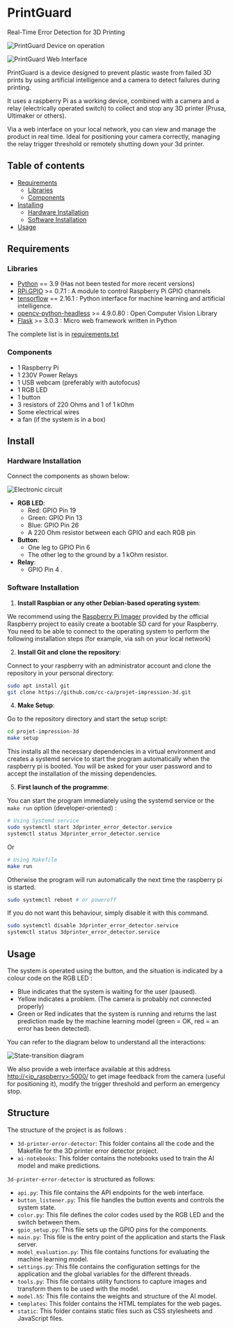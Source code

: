 <!-- References -->
[requirements-url]: https://github.com/cc-ca/projet-impression-3d/blob/main/requirements.txt "Project requirements"



# PrintGuard
Real-Time Error Detection for 3D Printing

![PrintGuard Device on operation](https://github.com/cc-ca/projet-impression-3d/blob/main/.github/images/the_system_in_operation.jpg)

![PrintGuard Web Interface](https://github.com/cc-ca/projet-impression-3d/blob/main/.github/images/webinterface.png)

PrintGuard is a device designed to prevent plastic waste from failed 3D prints by using artificial intelligence and a camera to detect failures during printing.

It uses a raspberry Pi as a working device, combined with a camera and a relay (electrically operated switch) to collect and stop any 3D printer (Prusa, Ultimaker or others).

Via a web interface on your local network, you can view and manage the product in real time.
Ideal for positioning your camera correctly, managing the relay trigger threshold or remotely shutting down your 3d printer.



## Table of contents

- [Requirements](#requirements)
    - [Libraries](#libraries)
    - [Components](#components)
- [Installing](#installing)
    - [Hardware Installation](#hardware-installation)
    - [Software Installation](#software-installation)
- [Usage](#usage)


## Requirements

### Libraries

- [Python](https://www.python.org/) == 3.9 (Has not been tested for more recent versions)
- [RPi.GPIO](https://pypi.org/project/RPi.GPIO/) >= 0.7.1 : A module to control Raspberry Pi GPIO channels
- [tensorflow](https://www.tensorflow.org/) == 2.16.1 :  Python interface for machine learning and artificial intelligence.
- [opencv-python-headless](https://opencv.org/) >= 4.9.0.80 : Open Computer Vision Library
- [Flask](https://flask.palletsprojects.com/) >= 3.0.3 : Micro web framework written in Python

The complete list is in [requirements.txt][requirements-url]

### Components

- 1 Raspberry Pi
- 1 230V Power Relays
- 1 USB webcam (preferably with autofocus)
- 1 RGB LED
- 1 button
- 3 resistors of 220 Ohms and 1 of 1 kOhm
- Some electrical wires
- a fan (if the system is in a box)


## Install

### Hardware Installation

Connect the components as shown below:

![Electronic circuit](https://github.com/cc-ca/projet-impression-3d/blob/main/.github/images/electronic_circuit.png)


- **RGB LED**:
    - Red: GPIO Pin 19
    - Green: GPIO Pin 13
    - Blue: GPIO Pin 26
    - A 220 Ohm resistor between each GPIO and each RGB pin
- **Button**:
    - One leg to GPIO Pin 6
    - The other leg to the ground by a 1 kOhm resistor.
- **Relay**:
    - GPIO Pin 4 .

### Software Installation

1. **Install Raspbian or any other Debian-based operating system**:

We recommend using the [Raspberry Pi Imager](https://www.raspberrypi.com/software/) provided by the official Raspberry project to easily create a bootable SD card for your Raspberry.
You need to be able to connect to the operating system to perform the following installation steps (for example, via ssh on your local network)

2. **Install Git and clone the repository**:

Connect to your raspberry with an administrator account and clone the repository in your personal directory:

```bash
sudo apt install git
git clone https://github.com/cc-ca/projet-impression-3d.git
```

4. **Make Setup**:

Go to the repository directory and start the setup script:

```bash
cd projet-impression-3d
make setup
```

This installs all the necessary dependencies in a virtual environment and creates a systemd service to start the program automatically when the raspberry pi is booted.
You will be asked for your user password and to accept the installation of the missing dependencies.

5. **First launch of the programme**:

You can start the program immediately using the systemd service or the `make run` option (developer-oriented) :
```bash
# Using Systemd service
sudo systemctl start 3dprinter_error_detector.service
systemctl status 3dprinter_error_detector.service
```
Or
```bash
# Using Makefile
make run
```

Otherwise the program will run automatically the next time the raspberry pi is started.

```bash
sudo systemctl reboot # or poweroff
```

If you do not want this behaviour, simply disable it with this command.

```bash
sudo systemctl disable 3dprinter_error_detector.service
systemctl status 3dprinter_error_detector.service
```



## Usage

The system is operated using the button, and the situation is indicated by a colour code on the RGB LED :
 - Blue indicates that the system is waiting for the user (paused).
 - Yellow indicates a problem. (The camera is probably not connected properly)
 - Green or Red indicates that the system is running and returns the last prediction made by the machine learning model (green = OK, red = an error has been detected).

You can refer to the diagram below to understand all the interactions:

![State-transition diagram](https://github.com/cc-ca/projet-impression-3d/blob/main/.github/images/state-transition_diagram.png)


We also provide a web interface available at this address [http://<ip_raspberry>:5000/](http://<ip_raspberry>:5000/) to get image feedback from the camera (useful for positioning it), modify the trigger threshold and perform an emergency stop.

## Structure

The structure of the project is as follows :

- `3d-printer-error-detector`: This folder contains all the code and the Makefile for the 3D printer error detector project.
- `ai-notebooks`: This folder contains the notebooks used to train the AI model and make predictions.

`3d-printer-error-detector` is structured as follows:

- `api.py`: This file contains the API endpoints for the web interface.
- `button_listener.py`: This file handles the button events and controls the system state.
- `color.py`: This file defines the color codes used by the RGB LED and the switch between them.
- `gpio_setup.py`: This file sets up the GPIO pins for the components.
- `main.py`: This file is the entry point of the application and starts the Flask server.
- `model_evaluation.py`: This file contains functions for evaluating the machine learning model.
- `settings.py`: This file contains the configuration settings for the application and the global variables for the different threads.
- `tools.py`: This file contains utility functions to capture images and transform them to be used with the model.
- `model.h5`: This file contains the weights and structure of the AI model.
- `templates`: This folder contains the HTML templates for the web pages.
- `static`: This folder contains static files such as CSS stylesheets and JavaScript files.